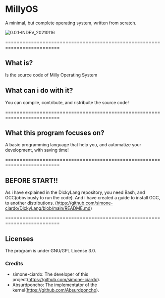 # MillyOS
A minimal, but complete operating system, written from scratch.

![0.0.1-INDEV_20210116](Dragster.jpg)

=========================================================================

## What is?
Is the source code of Milly Operating System

## What can i do with it?
You can compile, contribute, and ristribuite the source code!

=========================================================================

## What this program focuses on?
A basic programming language that help you, and automatize your development, with saving time!

=========================================================================

## BEFORE START!!
As i have explained in the DickyLang repository, you need Bash, and GCC(obbviously to run the code). And i have created a guide to install GCC, to another distributions. (https://github.com/simone-ciardo/DickyLang/blob/main/README.md)

=========================================================================

## Licenses
The program is under GNU/GPL License 3.0.

### Credits
* simone-ciardo: The developer of this project(https://github.com/simone-ciardo).
* Absurdponcho:  The implementator of the kernel(https://github.com/Absurdponcho).
